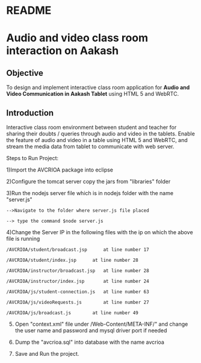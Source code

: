 README
======

Audio and video class room interaction on Aakash
================================================

Objective
---------

To design and implement interactive class room application for **Audio and Video Communication in Aakash Tablet** using HTML 5 and WebRTC.

Introduction
------------

Interactive class room environment between student and teacher for sharing their doubts / queries through audio and video in the tablets. Enable the feature of audio and video in a table using HTML 5 and WebRTC, and stream the media data from tablet to communicate with web server.

Steps to Run Project:

1)Import the AVCRIOA package into eclipse

2)Configure the tomcat server copy the jars from "libraries" folder

3)Run the nodejs server file which is in nodejs folder with the name "server.js"

	-->Navigate to the folder where server.js file placed

	--> type the command $node server.js

4)Change the Server IP in the following files with the ip on which the above file is running
	
	/AVCRIOA/student/broadcast.jsp		at line number 17

	/AVCRIOA/student/index.jsp		at line number 28

	/AVCRIOA/instructor/broadcast.jsp	at line number 28

	/AVCRIOA/instructor/index.jsp		at line number 24

	/AVCRIOA/js/student-connection.js	at line number 63

	/AVCRIOA/js/videoRequests.js		at line number 27

	/AVCRIOA/js/broadcast.js		at line number 49

5) Open "context.xml" file under /Web-Content/META-INF/" and change the user name and password and mysql driver port if needed 

6) Dump the "avcrioa.sql" into database with the name avcrioa

5) Save and Run the project.

